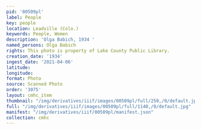 ```yaml
---
pid: '00509pl'
label: People
key: people
location: Leadville (Colo.)
keywords: People, Women
description: 'Olga Babich, 1934 '
named_persons: Olga Babich
rights: This photo is property of Lake County Public Library.
creation_date: '1934'
ingest_date: '2021-04-06'
latitude: 
longitude: 
format: Photo
source: Scanned Photo
order: '3075'
layout: cmhc_item
thumbnail: "/img/derivatives/iiif/images/00509pl/full/250,/0/default.jpg"
full: "/img/derivatives/iiif/images/00509pl/full/1140,/0/default.jpg"
manifest: "/img/derivatives/iiif/00509pl/manifest.json"
collection: cmhc
---
```

